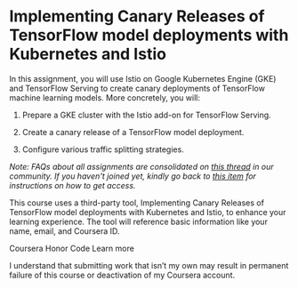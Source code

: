 # Implementing Canary Releases of TensorFlow model deployments with Kubernetes and Istio

In this assignment, you will use Istio on Google Kubernetes Engine (GKE) and TensorFlow Serving to create canary deployments of TensorFlow machine learning models. More concretely, you will:

1. Prepare a GKE cluster with the Istio add-on for TensorFlow Serving.

2. Create a canary release of a TensorFlow model deployment.

3. Configure various traffic splitting strategies.

*Note: FAQs about all assignments are consolidated on [this thread](https://community.deeplearning.ai/t/mlep-c4-assignment-troubleshooting-tips/42580) in our community. If you haven't joined yet, kindly go back to [this item](https://www.coursera.org/learn/deploying-machine-learning-models-in-production/ungradedLti/la9TZ/important-have-questions-issues-or-ideas-join-our-community-on-discourse) for instructions on how to get access.*

This course uses a third-party tool, Implementing Canary Releases of TensorFlow model deployments with Kubernetes and Istio, to enhance your learning experience. The tool will reference basic information like your name, email, and Coursera ID.

Coursera Honor Code  Learn more

I understand that submitting work that isn’t my own may result in permanent failure of this course or deactivation of my Coursera account.

